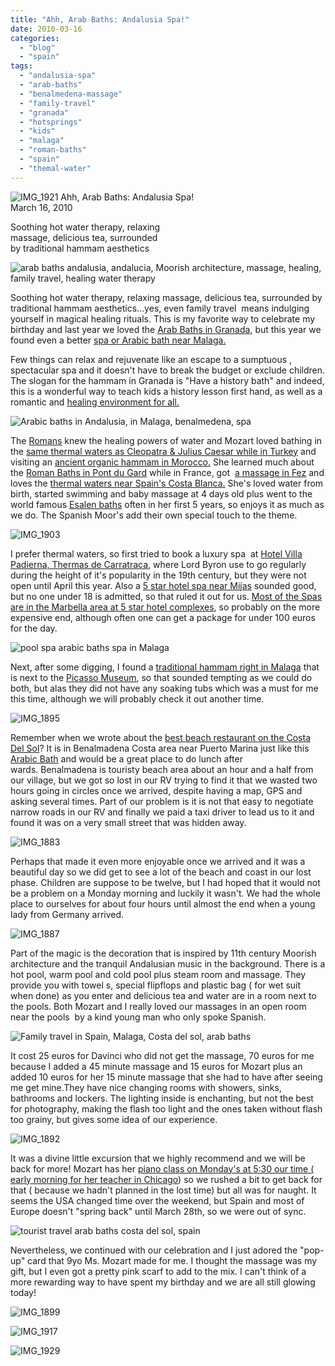 ```yaml
---
title: "Ahh, Arab Baths: Andalusia Spa!"
date: 2010-03-16
categories: 
  - "blog"
  - "spain"
tags: 
  - "andalusia-spa"
  - "arab-baths"
  - "benalmedena-massage"
  - "family-travel"
  - "granada"
  - "hotsprings"
  - "kids"
  - "malaga"
  - "roman-baths"
  - "spain"
  - "themal-water"
---
```


 ![IMG_1921](https://pub-ac94b3f306b24c0dba4238943c97f2e1.r2.dev/6a00e5502a950788330120a940fd80970b.jpg) Ahh, Arab Baths: Andalusia Spa!  
March 16, 2010

Soothing hot water therapy, relaxing  
massage, delicious tea, surrounded  
by traditional hammam aesthetics

<!--more-->

![arab baths andalusia, andalucia, Moorish architecture, massage, healing, family travel, healing water therapy](https://pub-ac94b3f306b24c0dba4238943c97f2e1.r2.dev/6a00e5502a9507883301310fa7ed35970c.jpg)  

Soothing hot water therapy, relaxing massage, delicious tea, surrounded by traditional hammam aesthetics...yes, even family travel  means indulging yourself in magical healing rituals. This is my favorite way to celebrate my birthday and last year we loved the [Arab Baths in Granada](http://www.granada.hammamspain.com/index.php?nSeccion=3), but this year we found even a better [spa or Arabic bath near Malaga.  
](http://www.aguadeoriente.com/principal.html)

Few things can relax and rejuvenate like an escape to a sumptuous , spectacular spa and it doesn't have to break the budget or exclude children. The slogan for the hammam in Granada is "Have a history bath" and indeed, this is a wonderful way to teach kids a history lesson first hand, as well as a romantic and [healing environment for all.](http://www.creativeenergy.com/pages/children-health-benefits)

![Arabic baths in Andalusia, in Malaga, benalmedena, spa](https://pub-ac94b3f306b24c0dba4238943c97f2e1.r2.dev/6a00e5502a9507883301310fa89387970c.jpg)  
  

The [Romans](http://en.wikipedia.org/wiki/Thermae) knew the healing powers of water and Mozart loved bathing in the [same thermal waters as Cleopatra & Julius Caesar while in Turkey](http://soultravelers3new.local/2007/08/pamukkale-and-h.html) and visiting an [ancient organic hammam in Morocco.](http://soultravelers3new.local/2007/04/lalla-mira-hamm.html) She learned much about the [Roman Baths in Pont du Gard](http://soultravelers3new.local/2006/10/roman-holiday-i.html) while in France, got  [a massage in Fez](http://soultravelers3new.local/2007/04/made-by-hand.html) and loves the [thermal waters near Spain's Costa Blanca.](http://soultravelers3new.local/2009/11/family-travel-photo-spain-thermal-roman-baths-fortuna-spa-camping-hotel-costa-blanca.html) She's loved water from birth, started swimming and baby massage at 4 days old plus went to the world famous [Esalen baths](http://www.esalen.org/place/hot_springs.html) often in her first 5 years, so enjoys it as much as we do. The Spanish Moor's add their own special touch to the theme.

![IMG_1903](https://pub-ac94b3f306b24c0dba4238943c97f2e1.r2.dev/6a00e5502a950788330120a9433356970b.jpg)  

I prefer thermal waters, so first tried to book a luxury spa  at [Hotel Villa Padierna, Thermas de Carratraca](http://www.thermasdecarratraca.com/index.php?language=eng&PHPSESSID=6d5d3e51c032b57cef01f1bd9dd6684f), where Lord Byron use to go regularly during the height of it's popularity in the 19th century, but they were not open until April this year. Also a [5 star hotel spa near Mijas](http://www.granhotelguadalpin.com/en/byblos/salud/) sounded good, but no one under 18 is admitted, so that ruled it out for us. [Most of the Spas are in the Marbella area at 5 star hotel complexes](http://www.andalucia.com/health/beauty.htm), so probably on the more expensive end, although often one can get a package for under 100 euros for the day.

![pool spa arabic baths spa in Malaga](https://pub-ac94b3f306b24c0dba4238943c97f2e1.r2.dev/6a00e5502a950788330120a9433651970b.jpg)  

Next, after some digging, I found a [traditional hammam right in Malaga](http://www.elhammam.com/) that is next to the [Picasso Museum](http://www2.museopicassomalaga.org/), so that sounded tempting as we could do both, but alas they did not have any soaking tubs which was a must for me this time, although we will probably check it out another time.

![IMG_1895](https://pub-ac94b3f306b24c0dba4238943c97f2e1.r2.dev/6a00e5502a9507883301310faa2892970c.jpg)  

Remember when we wrote about the [best beach restaurant on the Costa Del Sol](http://soultravelers3new.local/2009/07/best-beach-restaurants-on-costa-del-sol-puerto-marina-.html)? It is in Benalmadena Costa area near Puerto Marina just like this [Arabic Bath](http://www.aguadeoriente.com/html/english/aguadeoriente.html) and would be a great place to do lunch after wards. Benalmadena is touristy beach area about an hour and a half from our village, but we got so lost in our RV trying to find it that we wasted two hours going in circles once we arrived, despite having a map, GPS and asking several times. Part of our problem is it is not that easy to negotiate narrow roads in our RV and finally we paid a taxi driver to lead us to it and found it was on a very small street that was hidden away.

![IMG_1883](https://pub-ac94b3f306b24c0dba4238943c97f2e1.r2.dev/6a00e5502a9507883301310faa29c4970c.jpg)  

Perhaps that made it even more enjoyable once we arrived and it was a beautiful day so we did get to see a lot of the beach and coast in our lost phase. Children are suppose to be twelve, but I had hoped that it would not be a problem on a Monday morning and luckily it wasn't. We had the whole place to ourselves for about four hours until almost the end when a young lady from Germany arrived.

![IMG_1887](https://pub-ac94b3f306b24c0dba4238943c97f2e1.r2.dev/6a00e5502a9507883301310faa2b16970c.jpg)  

Part of the magic is the decoration that is inspired by 11th century Moorish architecture and the tranquil Andalusian music in the background. There is a hot pool, warm pool and cold pool plus steam room and massage. They provide you with towel s, special flipflops and plastic bag ( for wet suit when done) as you enter and delicious tea and water are in a room next to the pools. Both Mozart and I really loved our massages in an open room near the pools  by a kind young man who only spoke Spanish.

![Family travel in Spain, Malaga, Costa del sol, arab baths](https://pub-ac94b3f306b24c0dba4238943c97f2e1.r2.dev/6a00e5502a950788330120a9433d97970b.jpg)  

It cost 25 euros for Davinci who did not get the massage, 70 euros for me because I added a 45 minute massage and 15 euros for Mozart plus an added 10 euros for her 15 minute massage that she had to have after seeing me get mine.They have nice changing rooms with showers, sinks, bathrooms and lockers. The lighting inside is enchanting, but not the best for photography, making the flash too light and the ones taken without flash too grainy, but gives some idea of our experience.

![IMG_1892](https://pub-ac94b3f306b24c0dba4238943c97f2e1.r2.dev/6a00e5502a950788330120a94341cc970b.jpg)  

It was a divine little excursion that we highly recommend and we will be back for more! Mozart has her [piano class on Monday's at 5:30 our time ( early morning for her teacher in Chicago](http://www.youtube.com/watch?v=0Ar90wOnWnM)) so we rushed a bit to get back for that ( because we hadn't planned in the lost time) but all was for naught. It seems the USA changed time over the weekend, but Spain and most of Europe doesn't "spring back" until March 28th, so we were out of sync.

![tourist travel arab baths costa del sol, spain](https://pub-ac94b3f306b24c0dba4238943c97f2e1.r2.dev/6a00e5502a950788330120a94343b0970b.jpg)  

Nevertheless, we continued with our celebration and I just adored the "pop-up" card that 9yo Ms. Mozart made for me. I thought the massage was my gift, but I even got a pretty pink scarf to add to the mix. I can't think of a more rewarding way to have spent my birthday and we are all still glowing today!

![IMG_1899](https://pub-ac94b3f306b24c0dba4238943c97f2e1.r2.dev/6a00e5502a9507883301310faa333a970c.jpg)

![IMG_1917](https://pub-ac94b3f306b24c0dba4238943c97f2e1.r2.dev/6a00e5502a950788330120a943461b970b.jpg)

![IMG_1929](https://pub-ac94b3f306b24c0dba4238943c97f2e1.r2.dev/6a00e5502a950788330120a94347a8970b.jpg)

